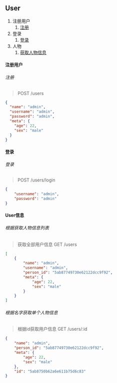 ## User

1. 注册用户
    1. [注册](#signup)
2. 登录
    1. [登录](#login)
3. 人物
    1. [获取人物信息](#info)

#### 注册用户

<h6 id="signup">注册</h6>

> POST /users
```JSON
{
  "name": "admin",
  "username": "admin",
  "password": "admin",
  "meta": {
	"age": 22,
	"sex": "male"
  }
}
```

#### 登录

<h6 id="login">登录</h6>

> POST /users/login
```JSON
{
	"username": "admin",
	"password": "admin"
}
```

#### User信息

<h6 id="info-all">根据获取人物信息列表</h6>

> 获取全部用户信息
> GET /users

```JSON
[
    {
        "name": "admin",
        "username": "admin",
        "person_id": "5ab87749730e62122dcc9f92",
        "meta": {
            "age": 22,
            "sex": "male"
        }
    }
]
```

<h6 id="info-by-name">根据名字获取单个人物信息</h6>

> 根据id获取用户信息
> GET /users/:id

```JSON
{
    "name": "admin",
    "person_id": "5ab87749730e62122dcc9f92",
    "meta": {
        "age": 22,
        "sex": "male"
    },
    "id": "5ab8750b62a6e611b75d6c83"
}
```

